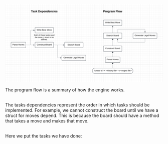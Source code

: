 ![Engine v1 Diagram](chess-ai-v1.png)

The program flow is a summary of how the engine works.<br><br>

The tasks dependencies represent the order in which tasks should be implemented. For example, we cannot construct the board until we have a struct for moves depend. This is because the board should have a method that takes a move and makes that move.<br><br>

Here we put the tasks we have done:

